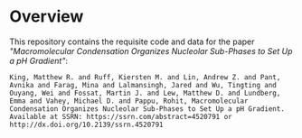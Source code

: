 # Overview

This repository contains the requisite code and data for the paper *"Macromolecular Condensation Organizes Nucleolar Sub-Phases to Set Up a pH Gradient"*:

```
King, Matthew R. and Ruff, Kiersten M. and Lin, Andrew Z. and Pant, Avnika and Farag, Mina and Lalmansingh, Jared and Wu, Tingting and Ouyang, Wei and Fossat, Martin J. and Lew, Matthew D. and Lundberg, Emma and Vahey, Michael D. and Pappu, Rohit, Macromolecular Condensation Organizes Nucleolar Sub-Phases to Set Up a pH Gradient. Available at SSRN: https://ssrn.com/abstract=4520791 or http://dx.doi.org/10.2139/ssrn.4520791
```
